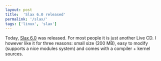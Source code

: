 ```yaml
---
layout: post
title:  'Slax 6.0 released'
permalink: '/slax/'
tags: ['linux', 'slax']
---
```

Today, [Slax 6.0](https://www.slax.org/) was released. For most people it is just another Live CD. I however like it for three reasons: small size (200 MB), easy to modify (supports a nice modules system) and comes with a compiler + kernel sources.
